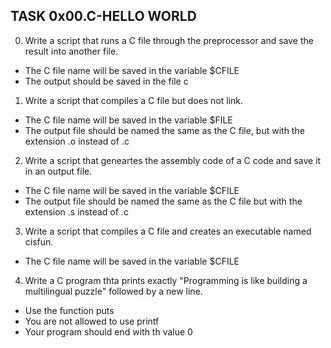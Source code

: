 ## TASK 0x00.C-HELLO WORLD
 0. Write a script that runs a C file through the preprocessor and save the result into another file.
  * The C file name will be saved in the variable $CFILE
  * The output should be saved in the file c
 1. Write a script that compiles a C file but does not link.
  * The C file name will be saved in the variable $FILE
  * The output file should be named the same as the C file, but with the extension .o instead of .c
 2. Write a script that geneartes the assembly code of a C code and save it in an output file.
  * The C file name will be saved in the variable $CFILE
  * The output file should be named the same as the C file but with the extension .s instead of .c
 3. Write a script that compiles a C file and creates an executable named cisfun.
  * The C file name will be saved in the variable $CFILE
 4. Write a C program thta prints exactly "Programming is like building a multilingual puzzle" followed by a new line.
  * Use the function puts
  * You are not allowed to use printf
  * Your program should end with th value 0

